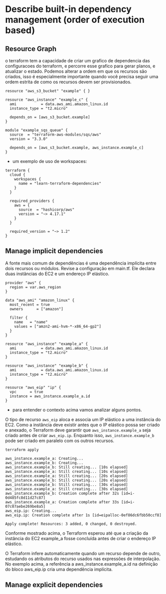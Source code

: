 # Describe built-in dependency management (order of execution based)

## Resource Graph
o terraform tem a capacidade de criar um grafico de dependencia das configuracoes do terraform, e percorre esse grafico para gerar planos, e atualizar o estado. Podemos alterar a ordem em que os recursos são criados, isso é especialmente importante quando você precisa seguir uma ordem estrita de como os recursos devem ser provisionados.

```hcl
resource "aws_s3_bucket" "example" { }

resource "aws_instance" "example_c" {
  ami           = data.aws_ami.amazon_linux.id
  instance_type = "t2.micro"

  depends_on = [aws_s3_bucket.example]
}

module "example_sqs_queue" {
  source  = "terraform-aws-modules/sqs/aws"
  version = "3.3.0"

  depends_on = [aws_s3_bucket.example, aws_instance.example_c]
}
```

- um exemplo de uso de workspaces:

```hcl
terraform {
  cloud {
    workspaces {
      name = "learn-terraform-dependencies"
    }
  }

  required_providers {
    aws = {
      source  = "hashicorp/aws"
      version = "~> 4.17.1"
    }
  }

  required_version = "~> 1.2"
}
```

## Manage implicit dependencies
A fonte mais comum de dependências é uma dependência implícita entre dois recursos ou módulos. Revise a configuração em main.tf. Ele declara duas instâncias do EC2 e um endereço IP elástico.

```hcl
provider "aws" {
  region = var.aws_region
}

data "aws_ami" "amazon_linux" {
  most_recent = true
  owners      = ["amazon"]

  filter {
    name   = "name"
    values = ["amzn2-ami-hvm-*-x86_64-gp2"]
  }
}

resource "aws_instance" "example_a" {
  ami           = data.aws_ami.amazon_linux.id
  instance_type = "t2.micro"
}

resource "aws_instance" "example_b" {
  ami           = data.aws_ami.amazon_linux.id
  instance_type = "t2.micro"
}

resource "aws_eip" "ip" {
  vpc      = true
  instance = aws_instance.example_a.id
}
```

- para entender o contexto acima vamos analizar alguns pontos.

O tipo de recurso `aws_eip` aloca e associa um IP elástico a uma instância do EC2. Como a instância deve existir antes que o IP elástico possa ser criado e anexado, o Terraform deve garantir que `aws_instance.example_a` seja criado antes de criar `aws_eip.ip`. Enquanto isso, `aws_instance.example_b` pode ser criado em paralelo com os outros recursos.

`terraform apply`

```hcl
aws_instance.example_a: Creating...
aws_instance.example_b: Creating...
aws_instance.example_b: Still creating... [10s elapsed]
aws_instance.example_a: Still creating... [10s elapsed]
aws_instance.example_a: Still creating... [20s elapsed]
aws_instance.example_b: Still creating... [20s elapsed]
aws_instance.example_b: Still creating... [30s elapsed]
aws_instance.example_a: Still creating... [30s elapsed]
aws_instance.example_b: Creation complete after 32s [id=i-0d485fc8d11d27c87]
aws_instance.example_a: Creation complete after 33s [id=i-07c07aebe269be8a5]
aws_eip.ip: Creating...
aws_eip.ip: Creation complete after 1s [id=eipalloc-0ef86dc6fbb50ccf8]

Apply complete! Resources: 3 added, 0 changed, 0 destroyed.
```


Conforme mostrado acima, o Terraform esperou até que a criação da instância do EC2 example_a fosse concluída antes de criar o endereço IP elástico.

O Terraform infere automaticamente quando um recurso depende de outro, estudando os atributos do recurso usados nas expressões de interpolação. No exemplo acima, a referência a aws_instance.example_a.id na definição do bloco aws_eip.ip cria uma dependência implícita.

## Manage explicit dependencies